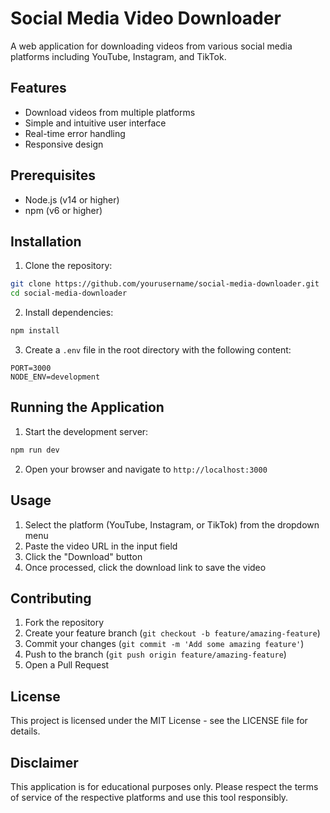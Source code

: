 # Social Media Video Downloader

A web application for downloading videos from various social media platforms including YouTube, Instagram, and TikTok.

## Features

- Download videos from multiple platforms
- Simple and intuitive user interface
- Real-time error handling
- Responsive design

## Prerequisites

- Node.js (v14 or higher)
- npm (v6 or higher)

## Installation

1. Clone the repository:
```bash
git clone https://github.com/yourusername/social-media-downloader.git
cd social-media-downloader
```

2. Install dependencies:
```bash
npm install
```

3. Create a `.env` file in the root directory with the following content:
```
PORT=3000
NODE_ENV=development
```

## Running the Application

1. Start the development server:
```bash
npm run dev
```

2. Open your browser and navigate to `http://localhost:3000`

## Usage

1. Select the platform (YouTube, Instagram, or TikTok) from the dropdown menu
2. Paste the video URL in the input field
3. Click the "Download" button
4. Once processed, click the download link to save the video

## Contributing

1. Fork the repository
2. Create your feature branch (`git checkout -b feature/amazing-feature`)
3. Commit your changes (`git commit -m 'Add some amazing feature'`)
4. Push to the branch (`git push origin feature/amazing-feature`)
5. Open a Pull Request

## License

This project is licensed under the MIT License - see the LICENSE file for details.

## Disclaimer

This application is for educational purposes only. Please respect the terms of service of the respective platforms and use this tool responsibly. 